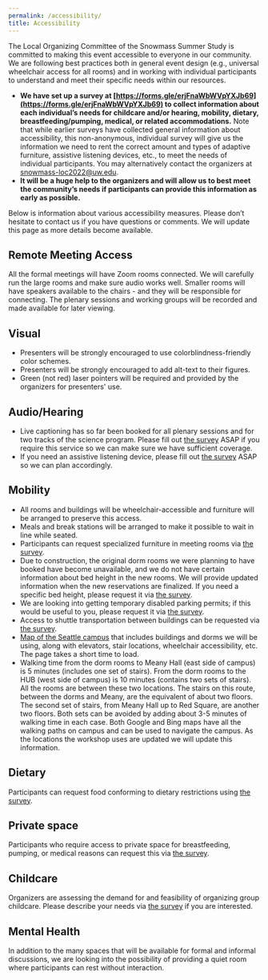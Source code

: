 ```yaml
---
permalink: /accessibility/
title: Accessibility
---
```


The Local Organizing Committee of the Snowmass Summer Study is committed to making this event accessible to everyone in our community. We are following best practices both in general event design (e.g., universal wheelchair access for all rooms) and in working with individual participants to understand and meet their specific needs within our resources.

* **We have set up a survey at [https://forms.gle/erjFnaWbWVpYXJb69](https://forms.gle/erjFnaWbWVpYXJb69) to collect information about each individual’s needs for childcare and/or hearing, mobility, dietary, breastfeeding/pumping, medical, or related accommodations.** Note that while earlier surveys have collected general information about accessibility, this non-anonymous, individual survey will give us the information we need to rent the correct amount and types of adaptive furniture, assistive listening devices, etc., to meet the needs of individual participants. You may alternatively contact the organizers at [snowmass-loc2022@uw.edu](mailto:snowmass-loc2022@uw.edu). 
* **It will be a huge help to the organizers and will allow us to best meet the community’s needs if participants can provide this information as early as possible.**

Below is information about various accessibility measures. Please don’t hesitate to contact us if you have questions or comments. We will update this page as more details become available.

## Remote Meeting Access
All the formal meetings will have Zoom rooms connected. We will carefully run the large rooms and make sure audio works well. Smaller rooms will have speakers available to the chairs - and they will be responsible for connecting. The plenary sessions and working groups will be recorded and made available for later viewing.
 
## Visual
* Presenters will be strongly encouraged to use colorblindness-friendly color schemes.
* Presenters will be strongly encouraged to add alt-text to their figures.
* Green (not red) laser pointers will be required and provided by the organizers for presenters' use.
 
## Audio/Hearing
* Live captioning has so far been booked for all plenary sessions and for two tracks of the science program. Please fill out [the survey](https://forms.gle/erjFnaWbWVpYXJb69) ASAP if you require this service so we can make sure we have sufficient coverage.
* If you need an assistive listening device, please fill out [the survey](https://forms.gle/erjFnaWbWVpYXJb69) ASAP so we can plan accordingly.
 
## Mobility
* All rooms and buildings will be wheelchair-accessible and furniture will be arranged to preserve this access. 
* Meals and break stations will be arranged to make it possible to wait in line while seated. 
* Participants can request specialized furniture in meeting rooms via [the survey](https://forms.gle/erjFnaWbWVpYXJb69).
* Due to construction, the original dorm rooms we were planning to have booked have become unavailable, and we do not have certain information about bed height in the new rooms. We will provide updated information when the new reservations are finalized. If you need a specific bed height, please request it via [the survey](https://forms.gle/erjFnaWbWVpYXJb69).
* We are looking into getting temporary disabled parking permits; if this would be useful to you, please request it via [the survey](https://forms.gle/erjFnaWbWVpYXJb69).
* Access to shuttle transportation between buildings can be requested via [the survey](https://forms.gle/erjFnaWbWVpYXJb69).
* [Map of the Seattle campus](https://depts.washington.edu/ceogis/Public/Accessibility/Map) that includes buildings and dorms we will be using, along with elevators, stair locations, wheelchair accessibility, etc. The page takes a short time to load.
* Walking time from the dorm rooms to Meany Hall (east side of campus) is 5 minutes (includes one set of stairs). From the dorm rooms to the HUB (west side of campus) is 10 minutes (contains two sets of stairs). All the rooms are between these two locations. The stairs on this route, between the dorms and Meany, are the equivalent of about two floors. The second set of stairs, from Meany Hall up to Red Square, are another two floors. Both sets can be avoided by adding about 3-5 minutes of walking time in each case. Both Google and Bing maps have all the walking paths on campus and can be used to navigate the campus. As the locations the workshop uses are updated we will update this information.
 
## Dietary
Participants can request food conforming to dietary restrictions using [the survey](https://forms.gle/erjFnaWbWVpYXJb69).
 
## Private space
Participants who require access to private space for breastfeeding, pumping, or medical reasons can request this via [the survey](https://forms.gle/erjFnaWbWVpYXJb69).
 
## Childcare
Organizers are assessing the demand for and feasibility of organizing group childcare. Please describe your needs via [the survey](https://forms.gle/erjFnaWbWVpYXJb69) if you are interested.
 
## Mental Health
In addition to the many spaces that will be available for formal and informal discussions, we are looking into the possibility of providing a quiet room where participants can rest without interaction.
